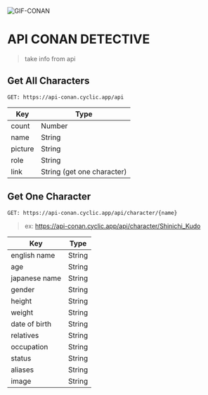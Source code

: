![GIF-CONAN](https://images6.fanpop.com/image/photos/39900000/conan-detective-conan-39997430-500-283.gif)  <br>

# API CONAN DETECTIVE

> take info from api   <br>


## Get All Characters

```GET: https://api-conan.cyclic.app/api```

| Key     | Type                       |
| ------- | -------------------------- |
| count   | Number                     |
| name    | String                     |
| picture | String                     |
| role    | String                     |
| link    | String (get one character) |

## Get One Character

```GET: https://api-conan.cyclic.app/api/character/{name}```<br>

> ex: https://api-conan.cyclic.app/api/character/Shinichi_Kudo

| Key           | Type                 |
| ------------- | -------------------- |
| english name  | String               |
| age           | String               |
| japanese name | String               |
| gender        | String               |
| height        | String               |
| weight        | String               |
| date of birth | String               |
| relatives     | String               |
| occupation    | String               |
| status        | String               |
| aliases       | String               |
| image         | String               |

